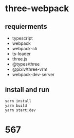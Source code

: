 # three-webpack

## requierments

- typescript
- webpack
- webpack-cli
- ts-loader
- three.js
- @types/three
- @pixiv/three-vrm
- webpack-dev-server

## install and run

```bash
yarn install
yarn build
yarn start:dev
```
# 567
